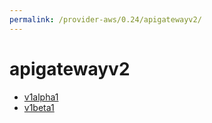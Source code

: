 ```yaml
---
permalink: /provider-aws/0.24/apigatewayv2/
---
```


# apigatewayv2



* [v1alpha1](v1alpha1/index.md)
* [v1beta1](v1beta1/index.md)